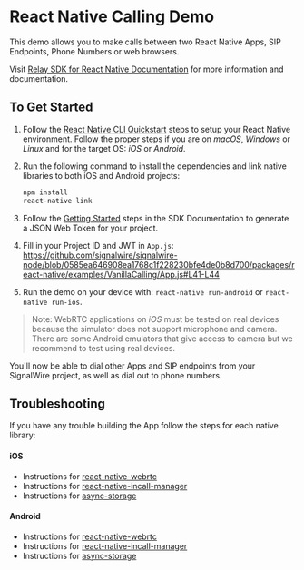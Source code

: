 # React Native Calling Demo

This demo allows you to make calls between two React Native Apps, SIP Endpoints, Phone Numbers or web browsers.

Visit [Relay SDK for React Native Documentation](https://docs.signalwire.com/topics/relay-sdk-react-native) for more information and documentation.

## To Get Started

1. Follow the [React Native CLI Quickstart](https://facebook.github.io/react-native/docs/getting-started#installing-dependencies) steps to setup your React Native environment. Follow the proper steps if you are on _macOS_, _Windows_ or _Linux_ and for the target OS: _iOS_ or _Android_.

2. Run the following command to install the dependencies and link native libraries to both iOS and Android projects:
    ```sh
    npm install
    react-native link
    ```

3. Follow the [Getting Started](https://docs.signalwire.com/topics/relay-sdk-react-native#relay-sdk-for-react-native-using-the-sdk) steps in the SDK Documentation to generate a JSON Web Token for your project.

4. Fill in your Project ID and JWT in `App.js`: https://github.com/signalwire/signalwire-node/blob/0585ea646908ea1768c1f228230bfe4de0b8d700/packages/react-native/examples/VanillaCalling/App.js#L41-L44

5. Run the demo on your device with: `react-native run-android` or `react-native run-ios`.

> Note: WebRTC applications on _iOS_ must be tested on real devices because the simulator does not support microphone and camera. There are some Android emulators that give access to camera but we recommend to test using real devices.

You'll now be able to dial other Apps and SIP endpoints from your SignalWire project, as well as dial out to phone numbers.

## Troubleshooting

If you have any trouble building the App follow the steps for each native library:

#### iOS

- Instructions for [react-native-webrtc](https://github.com/react-native-webrtc/react-native-webrtc/blob/master/Documentation/iOSInstallation.md#ios-installation)
- Instructions for [react-native-incall-manager](https://github.com/react-native-webrtc/react-native-incall-manager#ios)
- Instructions for [async-storage](https://github.com/react-native-community/async-storage/blob/LEGACY/docs/Linking.md#ios)

#### Android

- Instructions for [react-native-webrtc](https://github.com/react-native-webrtc/react-native-webrtc/blob/master/Documentation/AndroidInstallation.md)
- Instructions for [react-native-incall-manager](https://github.com/react-native-webrtc/react-native-incall-manager#android)
- Instructions for [async-storage](https://github.com/react-native-community/async-storage/blob/LEGACY/docs/Linking.md#android)
